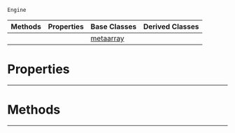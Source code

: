  `Engine`

|Methods|Properties|Base Classes|Derived Classes|
|---|---|---|---|
| | |[metaarray](https://github.com/ZilchEngine/ZilchDocs/blob/master/code_reference/class_reference/metaarray.md)| |


 #  Properties


---  
 #  Methods


---  
 

 